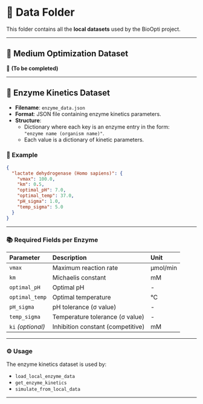 # 📁 Data Folder

This folder contains all the **local datasets** used by the BioOpti project.

---

## 🧪 Medium Optimization Dataset

🔧 **(To be completed)**

---

## 🔬 Enzyme Kinetics Dataset

- **Filename**: `enzyme_data.json`
- **Format**: JSON file containing enzyme kinetics parameters.
- **Structure**:
  - Dictionary where each key is an enzyme entry in the form:  
    `"enzyme name (organism name)"`.
  - Each value is a dictionary of kinetic parameters.

### 📌 Example
```json
{
  "lactate dehydrogenase (Homo sapiens)": {
    "vmax": 100.0,
    "km": 0.5,
    "optimal_pH": 7.0,
    "optimal_temp": 37.0,
    "pH_sigma": 1.0,
    "temp_sigma": 5.0
  }
}
```

---

### 📚 Required Fields per Enzyme

| Parameter | Description | Unit |
|:----------|:------------|:-----|
| `vmax` | Maximum reaction rate | µmol/min |
| `km` | Michaelis constant | mM |
| `optimal_pH` | Optimal pH | - |
| `optimal_temp` | Optimal temperature | °C |
| `pH_sigma` | pH tolerance (σ value) | - |
| `temp_sigma` | Temperature tolerance (σ value) | - |
| `ki` *(optional)* | Inhibition constant (competitive) | mM |

---

### ⚙️ Usage

The enzyme kinetics dataset is used by:
- `load_local_enzyme_data`
- `get_enzyme_kinetics`
- `simulate_from_local_data`

---
